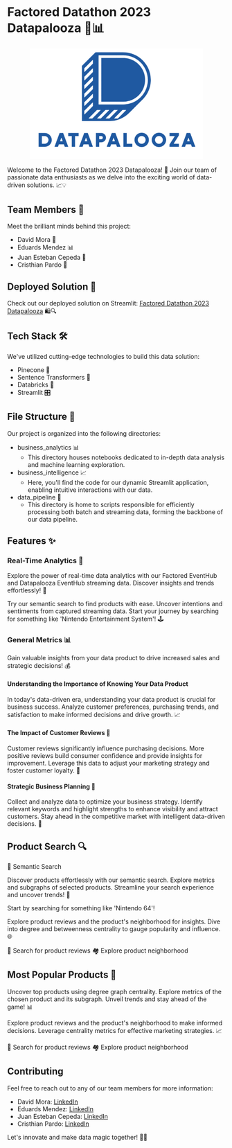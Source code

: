 # Factored Datathon 2023 Datapalooza 🚀📊

<div style="text-align: center;">
<img src="assets/logo.png" alt="" width="400" />
</div>


Welcome to the Factored Datathon 2023 Datapalooza! 🎉 Join our team of passionate data enthusiasts as we delve into the exciting world of data-driven solutions. 📈💡

## Team Members 👥

Meet the brilliant minds behind this project:

- David Mora 🧠
- Eduards Mendez 📊
- Juan Esteban Cepeda 🚀
- Cristhian Pardo 💪

## Deployed Solution 🚀

Check out our deployed solution on Streamlit: [Factored Datathon 2023 Datapalooza](https://factored-datathon-2023-datapalooza.streamlit.app/Product_Search) 🛍️🔍

## Tech Stack 🛠️

We've utilized cutting-edge technologies to build this data solution:

- Pinecone 🌲
- Sentence Transformers 🤖
- Databricks 🚀
- Streamlit 🎛️

## File Structure 📂

Our project is organized into the following directories:

- business_analytics 📊
  - This directory houses notebooks dedicated to in-depth data analysis and machine learning exploration.
- business_intelligence 📈
  - Here, you'll find the code for our dynamic Streamlit application, enabling intuitive interactions with our data.
- data_pipeline 🚀
  - This directory is home to scripts responsible for efficiently processing both batch and streaming data, forming the backbone of our data pipeline.

## Features ✨

### Real-Time Analytics 🚀

Explore the power of real-time data analytics with our Factored EventHub and Datapalooza EventHub streaming data. Discover insights and trends effortlessly! 💎

Try our semantic search to find products with ease. Uncover intentions and sentiments from captured streaming data. Start your journey by searching for something like 'Nintendo Entertainment System'! 🕹️


### General Metrics 📊

Gain valuable insights from your data product to drive increased sales and strategic decisions! 💰

#### Understanding the Importance of Knowing Your Data Product

In today's data-driven era, understanding your data product is crucial for business success. Analyze customer preferences, purchasing trends, and satisfaction to make informed decisions and drive growth. 📈

#### The Impact of Customer Reviews 🌟

Customer reviews significantly influence purchasing decisions. More positive reviews build consumer confidence and provide insights for improvement. Leverage this data to adjust your marketing strategy and foster customer loyalty. 🌟

#### Strategic Business Planning 🚀

Collect and analyze data to optimize your business strategy. Identify relevant keywords and highlight strengths to enhance visibility and attract customers. Stay ahead in the competitive market with intelligent data-driven decisions. 💪

## Product Search 🔍

🧠 Semantic Search

Discover products effortlessly with our semantic search. Explore metrics and subgraphs of selected products. Streamline your search experience and uncover trends! 🚀

Start by searching for something like 'Nintendo 64'!

Explore product reviews and the product's neighborhood for insights. Dive into degree and betweenness centrality to gauge popularity and influence. 🌐

📝 Search for product reviews
🏘️ Explore product neighborhood

## Most Popular Products 🌟

Uncover top products using degree graph centrality. Explore metrics of the chosen product and its subgraph. Unveil trends and stay ahead of the game! 📊

Explore product reviews and the product's neighborhood to make informed decisions. Leverage centrality metrics for effective marketing strategies. 📈

📝 Search for product reviews
🏘️ Explore product neighborhood

## Contributing

Feel free to reach out to any of our team members for more information:

- David Mora: [LinkedIn](https://www.linkedin.com/in/davidfmora/)
- Eduards Mendez: [LinkedIn](https://www.linkedin.com/in/eduards-alexis-mendez-chipatecua-8584b21b4/)
- Juan Esteban Cepeda: [LinkedIn](https://www.linkedin.com/in/juan-e-cepeda-gestion/)
- Cristhian Pardo: [LinkedIn](https://www.linkedin.com/in/cristhian-pardo/)

Let's innovate and make data magic together! 🌟🔮